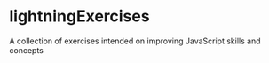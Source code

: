 # lightningExercises

A collection of exercises intended on improving JavaScript skills and concepts

